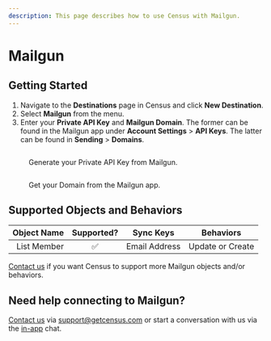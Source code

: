 ```yaml
---
description: This page describes how to use Census with Mailgun.
---
```


# Mailgun

## Getting Started

1. Navigate to the **Destinations** page in Census and click **New Destination**.
2. Select **Mailgun** from the menu.
3. Enter your **Private API Key** and **Mailgun Domain**. The former can be found in the Mailgun app under **Account Settings** > **API Keys**. The latter can be found in **Sending** > **Domains**.

<figure><img src="../.gitbook/assets/mailgun.png" alt=""><figcaption><p>Generate your Private API Key from Mailgun.</p></figcaption></figure>
<figure><img src="../.gitbook/assets/mailgun2.png" alt=""><figcaption><p>Get your Domain from the Mailgun app.</p></figcaption></figure>

## Supported Objects and Behaviors

| **Object Name** | **Supported?** | **Sync Keys**  | **Behaviors** |
| --------------: | :------------: | ---------------- | --------------|
| List Member | ✅ | Email Address | Update or Create |

[Contact us](mailto:support@getcensus.com) if you want Census to support more Mailgun objects and/or behaviors.

## Need help connecting to Mailgun?

[Contact us](mailto:support@getcensus.com) via support@getcensus.com or start a conversation with us via the [in-app](https://app.getcensus.com) chat.
